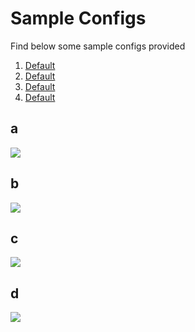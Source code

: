 # Sample Configs
Find below some sample configs provided

1. [Default](#a)
2. [Default](#b)
3. [Default](#c)
4. [Default](#d)

<a name="a"></a>
## a
![](a/sirula.gif)
## b
<a name="b"></a>
![](b/sirula.png)
## c
<a name="c"></a>
![](c/screenshot.png)
## d
<a name="d"></a>
![](d/screenshot.png)
